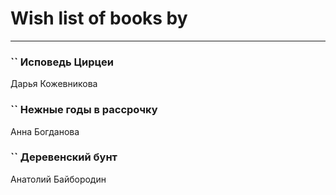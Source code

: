 # Wish list of books by [](https://ok.ru/profile/536771522733)
---

### `` Исповедь Цирцеи
Дарья Кожевникова

### `` Нежные годы в рассрочку
Анна Богданова

### `` Деревенский бунт
Анатолий Байбородин

